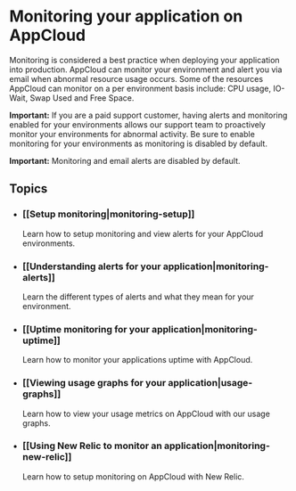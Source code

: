 # Monitoring your application on AppCloud


Monitoring is considered a best practice when deploying your application
into production.  AppCloud can monitor your environment and alert you via
email when abnormal resource usage occurs. Some of the resources AppCloud 
can monitor on a per environment basis include: CPU usage, IO-Wait, Swap 
Used and Free Space. 

**Important:** If you are a paid support customer, having alerts and monitoring enabled
for your environments allows our support team to proactively monitor your
environments for abnormal activity. Be sure to enable monitoring for your 
environments as monitoring is disabled by default.

**Important:** Monitoring and email alerts are disabled by default.

## Topics

* ### [[Setup monitoring|monitoring-setup]]
  Learn how to setup monitoring and view alerts for your AppCloud environments.
  
* ### [[Understanding alerts for your application|monitoring-alerts]]
  Learn the different types of alerts and what they mean for your environment.  

* ### [[Uptime monitoring for your application|monitoring-uptime]]
  Learn how to monitor your applications uptime with AppCloud.

* ### [[Viewing usage graphs for your application|usage-graphs]]
  Learn how to view your usage metrics on AppCloud with our usage graphs.

* ### [[Using New Relic to monitor an application|monitoring-new-relic]]
  Learn how to setup monitoring on AppCloud with New Relic.